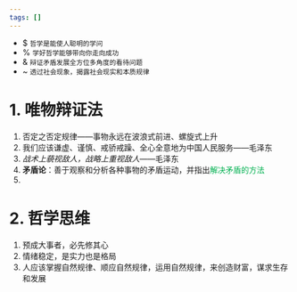```yaml
---
tags: []
---
```

- $  `哲学是能使人聪明的学问` 
- % `学好哲学能够带向你走向成功`
- & `辩证矛盾发展全方位多角度的看待问题`
- ~ `透过社会现象，揭露社会现实和本质规律`
# 1. 唯物辩证法
1. 否定之否定规律——事物永远在波浪式前进、螺旋式上升
2. 我们应该谦虚、谨慎、戒骄戒躁、全心全意地为中国人民服务——毛泽东
3. *战术上藐视敌人，战略上重视敌人*——毛泽东
4. **矛盾论**：善于观察和分析各种事物的矛盾运动，并指出<font color="#00b050">解决矛盾的方法</font>
5. 


# 2. 哲学思维
1. 预成大事者，必先修其心
2. 情绪稳定，是实力也是格局
3. 人应该掌握自然规律、顺应自然规律，运用自然规律，来创造财富，谋求生存和发展
